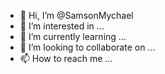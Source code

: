 - 👋 Hi, I’m @SamsonMychael
- 👀 I’m interested in ...
- 🌱 I’m currently learning ...
- 💞️ I’m looking to collaborate on ...
- 📫 How to reach me ...

<!---
SamsonMychael/SamsonMychael is a ✨ special ✨ repository because its `README.md` (this file) appears on your GitHub profile.
You can click the Preview link to take a look at your changes.
--->
